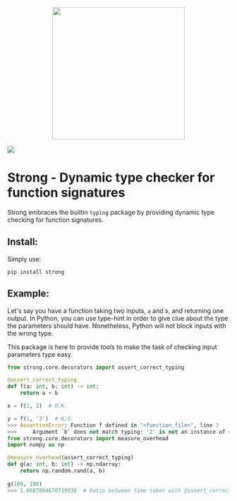 <p align="center">
<img src="https://raw.githubusercontent.com/jeertmans/strong/main/img/logo.png" width=300></img>
</p>

![](https://img.shields.io/readthedocs/strong)

# Strong - Dynamic type checker for function signatures
Strong embraces the builtin `typing` package by providing dynamic type checking for function signatures.

## Install:

Simply use:

`pip install strong`

## Example:

Let's say you have a function taking two inputs, `a` and `b`, and returning one output. In Python, you can use type-hint in order to give clue about the type the parameters should have. Nonetheless, Python will not block inputs with the wrong type.

This package is here to provide tools to make the task of checking input parameters type easy.

```python
from strong.core.decorators import assert_correct_typing

@assert_correct_typing
def f(a: int, b: int) -> int:
    return a + b

x = f(1, 2)  # O.K.

y = f(1, '2')  # K.O.
>>> AssertionError: Function f defined in "<function_file>", line 3
>>>     Argument `b` does not match typing: '2' is not an instance of <class 'int'>
from strong.core.decorators import measure_overhead
import numpy as np

@measure_overhead(assert_correct_typing)
def g(a: int, b: int) -> np.ndarray:
    return np.random.rand(a, b)
    
g(100, 100)
>>> 1.0687804670719938  # Ratio between time taken with @assert_correct_typing and without
```
